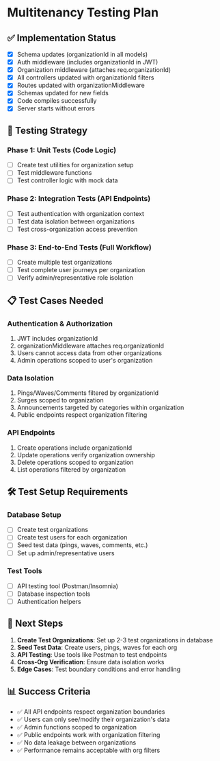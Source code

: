 # Multitenancy Testing Plan

## ✅ Implementation Status
- [x] Schema updates (organizationId in all models)
- [x] Auth middleware (includes organizationId in JWT)
- [x] Organization middleware (attaches req.organizationId)
- [x] All controllers updated with organizationId filters
- [x] Routes updated with organizationMiddleware
- [x] Schemas updated for new fields
- [x] Code compiles successfully
- [x] Server starts without errors

## 🧪 Testing Strategy

### Phase 1: Unit Tests (Code Logic)
- [ ] Create test utilities for organization setup
- [ ] Test middleware functions
- [ ] Test controller logic with mock data

### Phase 2: Integration Tests (API Endpoints)
- [ ] Test authentication with organization context
- [ ] Test data isolation between organizations
- [ ] Test cross-organization access prevention

### Phase 3: End-to-End Tests (Full Workflow)
- [ ] Create multiple test organizations
- [ ] Test complete user journeys per organization
- [ ] Verify admin/representative role isolation

## 📋 Test Cases Needed

### Authentication & Authorization
1. JWT includes organizationId
2. organizationMiddleware attaches req.organizationId
3. Users cannot access data from other organizations
4. Admin operations scoped to user's organization

### Data Isolation
1. Pings/Waves/Comments filtered by organizationId
2. Surges scoped to organization
3. Announcements targeted by categories within organization
4. Public endpoints respect organization filtering

### API Endpoints
1. Create operations include organizationId
2. Update operations verify organization ownership
3. Delete operations scoped to organization
4. List operations filtered by organization

## 🛠️ Test Setup Requirements

### Database Setup
- [ ] Create test organizations
- [ ] Create test users for each organization
- [ ] Seed test data (pings, waves, comments, etc.)
- [ ] Set up admin/representative users

### Test Tools
- [ ] API testing tool (Postman/Insomnia)
- [ ] Database inspection tools
- [ ] Authentication helpers

## 🎯 Next Steps

1. **Create Test Organizations**: Set up 2-3 test organizations in database
2. **Seed Test Data**: Create users, pings, waves for each org
3. **API Testing**: Use tools like Postman to test endpoints
4. **Cross-Org Verification**: Ensure data isolation works
5. **Edge Cases**: Test boundary conditions and error handling

## 📊 Success Criteria

- ✅ All API endpoints respect organization boundaries
- ✅ Users can only see/modify their organization's data
- ✅ Admin functions scoped to organization
- ✅ Public endpoints work with organization filtering
- ✅ No data leakage between organizations
- ✅ Performance remains acceptable with org filters